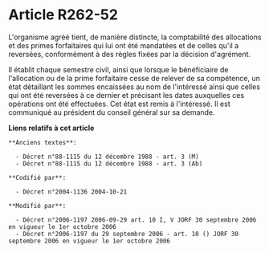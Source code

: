 # Article R262-52

L'organisme agréé tient, de manière distincte, la comptabilité des allocations et des primes forfaitaires qui lui ont été
mandatées et de celles qu'il a reversées, conformément à des règles fixées par la décision d'agrément.

Il établit chaque semestre civil, ainsi que lorsque le bénéficiaire de l'allocation ou de la prime forfaitaire cesse de
relever de sa compétence, un état détaillant les sommes encaissées au nom de l'intéressé ainsi que celles qui ont été
reversées à ce dernier et précisant les dates auxquelles ces opérations ont été effectuées. Cet état est remis à l'intéressé.
Il est communiqué au président du conseil général sur sa demande.

**Liens relatifs à cet article**

	**Anciens textes**:

	  - Décret n°88-1115 du 12 décembre 1988 - art. 3 (M)
	  - Décret n°88-1115 du 12 décembre 1988 - art. 3 (Ab)

	**Codifié par**:

	  - Décret n°2004-1136 2004-10-21

	**Modifié par**:

	  - Décret n°2006-1197 2006-09-29 art. 10 I, V JORF 30 septembre 2006 en vigueur le 1er octobre 2006
	  - Décret n°2006-1197 du 29 septembre 2006 - art. 10 () JORF 30 septembre 2006 en vigueur le 1er octobre 2006
